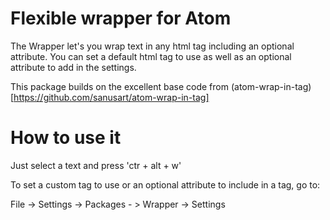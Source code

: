 # Flexible wrapper for Atom

The Wrapper let's you wrap text in any html tag including an optional attribute. You can set a default html tag to use as well as an optional attribute to add in the settings.

This package builds on the excellent base code from (atom-wrap-in-tag)[https://github.com/sanusart/atom-wrap-in-tag]

# How to use it

Just select a text and press 'ctr + alt + w'

To set a custom tag to use or an optional attribute to include in a tag, go to:

File -> Settings -> Packages - > Wrapper -> Settings
